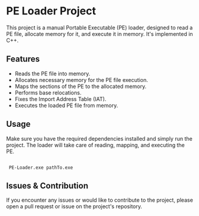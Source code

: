 <!DOCTYPE html>
<html lang="en">
<head>
    <meta charset="UTF-8">
    <meta http-equiv="X-UA-Compatible" content="IE=edge">
    <meta name="viewport" content="width=device-width, initial-scale=1.0">
</head>
<body>

<h1>PE Loader Project</h1>

<p>This project is a manual Portable Executable (PE) loader, designed to read a PE file, allocate memory for it, and execute it in memory. It's implemented in C++.</p>

<h2>Features</h2>
<ul>
    <li>Reads the PE file into memory.</li>
    <li>Allocates necessary memory for the PE file execution.</li>
    <li>Maps the sections of the PE to the allocated memory.</li>
    <li>Performs base relocations.</li>
    <li>Fixes the Import Address Table (IAT).</li>
    <li>Executes the loaded PE file from memory.</li>
</ul>

<h2>Usage</h2>
<p>Make sure you have the required dependencies installed and simply run the project. The loader will take care of reading, mapping, and executing the PE.</p>

<code>
 PE-Loader.exe pathTo.exe
</code>


<h2>Issues & Contribution</h2>
<p>If you encounter any issues or would like to contribute to the project, please open a pull request or issue on the project's repository.</p>

</body>
</html>
